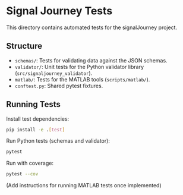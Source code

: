 # Signal Journey Tests

This directory contains automated tests for the signalJourney project.

## Structure

- `schemas/`: Tests for validating data against the JSON schemas.
- `validator/`: Unit tests for the Python validator library (`src/signaljourney_validator`).
- `matlab/`: Tests for the MATLAB tools (`scripts/matlab/`).
- `conftest.py`: Shared pytest fixtures.

## Running Tests

Install test dependencies:
```bash
pip install -e .[test]
```

Run Python tests (schemas and validator):
```bash
pytest
```

Run with coverage:
```bash
pytest --cov
```

(Add instructions for running MATLAB tests once implemented) 